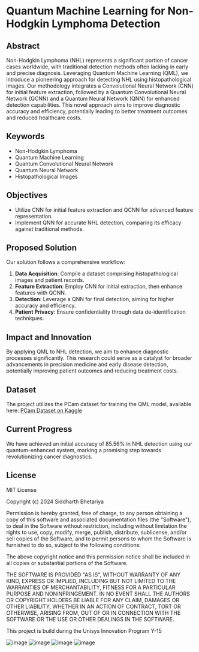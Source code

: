 # Quantum Machine Learning for Non-Hodgkin Lymphoma Detection

## Abstract
Non-Hodgkin Lymphoma (NHL) represents a significant portion of cancer cases worldwide, with traditional detection methods often lacking in early and precise diagnosis. Leveraging Quantum Machine Learning (QML), we introduce a pioneering approach for detecting NHL using histopathological images. Our methodology integrates a Convolutional Neural Network (CNN) for initial feature extraction, followed by a Quantum Convolutional Neural Network (QCNN) and a Quantum Neural Network (QNN) for enhanced detection capabilities. This novel approach aims to improve diagnostic accuracy and efficiency, potentially leading to better treatment outcomes and reduced healthcare costs.

## Keywords
- Non-Hodgkin Lymphoma
- Quantum Machine Learning
- Quantum Convolutional Neural Network
- Quantum Neural Network
- Histopathological Images

## Objectives
- Utilize CNN for initial feature extraction and QCNN for advanced feature representation.
- Implement QNN for accurate NHL detection, comparing its efficacy against traditional methods.

## Proposed Solution
Our solution follows a comprehensive workflow:
1. **Data Acquisition**: Compile a dataset comprising histopathological images and patient records.
2. **Feature Extraction**: Employ CNN for initial extraction, then enhance features with QCNN.
3. **Detection**: Leverage a QNN for final detection, aiming for higher accuracy and efficiency.
4. **Patient Privacy**: Ensure confidentiality through data de-identification techniques.

## Impact and Innovation
By applying QML to NHL detection, we aim to enhance diagnostic processes significantly. This research could serve as a catalyst for broader advancements in precision medicine and early disease detection, potentially improving patient outcomes and reducing treatment costs.

## Dataset
The project utilizes the PCam dataset for training the QML model, available here:
[PCam Dataset on Kaggle](https://www.kaggle.com/competitions/histopathologic-cancer-detection)

## Current Progress
We have achieved an initial accuracy of 85.56% in NHL detection using our quantum-enhanced system, marking a promising step towards revolutionizing cancer diagnostics.


## License
MIT License

Copyright (c) 2024 Siddharth Bhetariya

Permission is hereby granted, free of charge, to any person obtaining a copy
of this software and associated documentation files (the "Software"), to deal
in the Software without restriction, including without limitation the rights
to use, copy, modify, merge, publish, distribute, sublicense, and/or sell
copies of the Software, and to permit persons to whom the Software is
furnished to do so, subject to the following conditions:

The above copyright notice and this permission notice shall be included in all
copies or substantial portions of the Software.

THE SOFTWARE IS PROVIDED "AS IS", WITHOUT WARRANTY OF ANY KIND, EXPRESS OR
IMPLIED, INCLUDING BUT NOT LIMITED TO THE WARRANTIES OF MERCHANTABILITY,
FITNESS FOR A PARTICULAR PURPOSE AND NONINFRINGEMENT. IN NO EVENT SHALL THE
AUTHORS OR COPYRIGHT HOLDERS BE LIABLE FOR ANY CLAIM, DAMAGES OR OTHER
LIABILITY, WHETHER IN AN ACTION OF CONTRACT, TORT OR OTHERWISE, ARISING FROM,
OUT OF OR IN CONNECTION WITH THE SOFTWARE OR THE USE OR OTHER DEALINGS IN THE
SOFTWARE.

This project is build during the Unisys Innovation Program Y-15 


![image](https://github.com/Siddharth133/unisys_project/assets/99598353/ccbe24c5-a032-4df3-934e-3a316356198c)
![image](https://github.com/Siddharth133/unisys_project/assets/99598353/e0be113c-1389-4c26-821c-f25ed7a4e88e)
![image](https://github.com/Siddharth133/unisys_project/assets/99598353/1fb77952-dad8-45c1-ad64-c9373cf0b202)
![image](https://github.com/Siddharth133/unisys_project/assets/99598353/f4b2ee4c-731d-4b6e-b66c-44b4c6e3779e)
